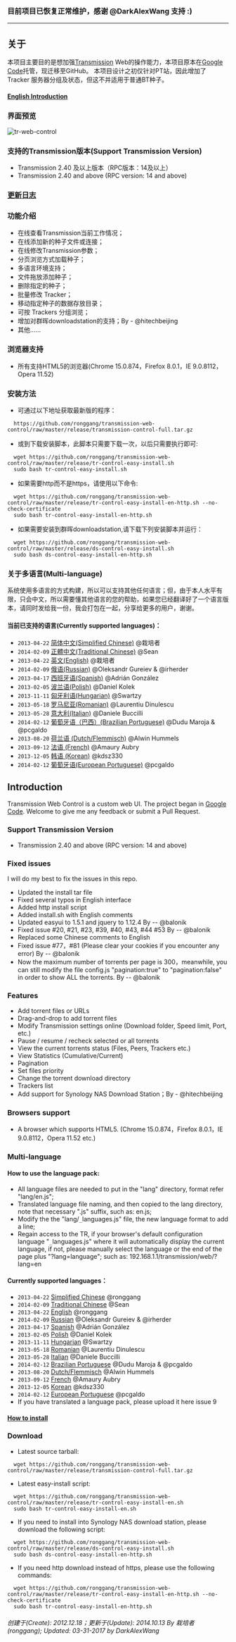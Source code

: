 ### 目前项目已恢复正常维护，感谢 @DarkAlexWang 支持 :)
-----
关于
-----
本项目主要目的是想加强[Transmission](https://www.transmissionbt.com/) Web的操作能力，本项目原本在[Google Code](https://code.google.com/p/transmission-control/)托管，现迁移至GitHub。
本项目设计之初仅针对PT站，因此增加了 Tracker 服务器分组及状态，但这不并适用于普通BT种子。

#### [English Introduction](#introduction)

### 界面预览
![tr-web-control](https://user-images.githubusercontent.com/8065899/32538836-0c2d970e-c42d-11e7-966d-84210bb41825.png)

### 支持的Transmission版本(Support Transmission Version)
 - Transmission 2.40 及以上版本（RPC版本：14及以上）
 - Transmission 2.40 and above (RPC version: 14 and above)

### [更新日志](https://github.com/ronggang/transmission-web-control/blob/master/CHANGELOG.md)

### 功能介绍
 - 在线查看Transmission当前工作情况；
 - 在线添加新的种子文件或连接；
 - 在线修改Transmission参数；
 - 分页浏览方式加载种子；
 - 多语言环境支持；
 - 文件拖放添加种子；
 - 删除指定的种子；
 - 批量修改 Tracker；
 - 移动指定种子的数据存放目录；
 - 可按 Trackers 分组浏览；
 - 增加对群晖downloadstation的支持；By - @hitechbeijing
 - 其他……

### 浏览器支持
 - 所有支持HTML5的浏览器(Chrome 15.0.874，Firefox 8.0.1，IE 9.0.8112，Opera 11.52)

### 安装方法
 - 可通过以下地址获取最新版的程序：
~~~
  https://github.com/ronggang/transmission-web-control/raw/master/release/transmission-control-full.tar.gz
~~~
 - 或到下载安装脚本，此脚本只需要下载一次，以后只需要执行即可:
~~~
  wget https://github.com/ronggang/transmission-web-control/raw/master/release/tr-control-easy-install.sh
  sudo bash tr-control-easy-install.sh
~~~
 - 如果需要http而不是https，请使用以下命令:
~~~
  wget https://github.com/ronggang/transmission-web-control/raw/master/release/tr-control-easy-install-en-http.sh --no-check-certificate
  sudo bash tr-control-easy-install-en-http.sh
~~~
 - 如果需要安装到群晖downloadstation,请下载下列安装脚本并运行：
~~~
  wget https://github.com/ronggang/transmission-web-control/raw/master/release/ds-control-easy-install.sh
  sudo bash ds-control-easy-install-en-http.sh
~~~

### 关于多语言(Multi-language)
系统使用多语言的方式构建，所以可以支持其他任何语言；但，由于本人水平有限，只会中文，所以需要懂其他语言的您的帮助，如果您已经翻译好了一个语言版本，请同时发给我一份，我会打包在一起，分享给更多的用户，谢谢。

#### 当前已支持的语言(Currently supported languages)：
 - `2013-04-22` [简体中文(Simplified Chinese)](https://github.com/ronggang/transmission-web-control/raw/master/src/tr-web-control/lang/zh-CN.js) @栽培者
 - `2014-02-09` [正體中文(Traditional Chinese)](https://github.com/ronggang/transmission-web-control/raw/master/src/tr-web-control/lang/zh-TW.js) @Sean
 - `2013-04-22` [英文(English)](https://github.com/ronggang/transmission-web-control/raw/master/src/tr-web-control/lang/en.js) @栽培者
 - `2014-02-09` [俄语(Russian)](https://github.com/ronggang/transmission-web-control/raw/master/src/tr-web-control/lang/ru.js) @Oleksandr Gureiev & @irherder
 - `2013-04-17` [西班牙语(Spanish)](https://github.com/ronggang/transmission-web-control/raw/master/src/tr-web-control/lang/es.js) @Adrián González
 - `2013-02-05` [波兰语(Polish)](https://github.com/ronggang/transmission-web-control/raw/master/src/tr-web-control/lang/pl.js) @Daniel Kolek
 - `2013-11-11` [匈牙利语(Hungarian)](https://github.com/ronggang/transmission-web-control/raw/master/src/tr-web-control/lang/hu.js) @Swartzy
 - `2013-05-18` [罗马尼亚(Romanian)](https://github.com/ronggang/transmission-web-control/raw/master/src/tr-web-control/lang/ro.js) @Laurentiu Dinulescu
 - `2013-05-28` [意大利(Italian)](https://github.com/ronggang/transmission-web-control/raw/master/src/tr-web-control/lang/it.js) @Daniele Buccilli
 - `2014-02-12` [葡萄牙语（巴西）(Brazilian Portuguese)](https://github.com/ronggang/transmission-web-control/raw/master/src/tr-web-control/lang/pt-BR.js) @Dudu Maroja & @pcgaldo
 - `2013-08-20` [荷兰语 (Dutch/Flemmisch)](https://github.com/ronggang/transmission-web-control/raw/master/src/tr-web-control/lang/nl.js) @Alwin Hummels
 - `2013-09-12` [法语 (French)](https://github.com/ronggang/transmission-web-control/raw/master/src/tr-web-control/lang/fr.js) @Amaury Aubry
 - `2013-12-05` [韩语 (Korean)](https://github.com/ronggang/transmission-web-control/raw/master/src/tr-web-control/lang/ko.js) @kdsz330
 - `2014-02-12` [葡萄牙语(European Portuguese)](https://github.com/ronggang/transmission-web-control/raw/master/src/tr-web-control/lang/pt-PT.js) @pcgaldo


Introduction
-------------------
Transmission Web Control is a custom web UI. The project began in [Google Code](https://code.google.com/p/transmission-control/). Welcome to give me any feedback or submit a Pull Request.

### Support Transmission Version
 - Transmission 2.40 and above (RPC version: 14 and above)

### Fixed issues
I will do my best to fix the issues in this repo.
 - Updated the install tar file
 - Fixed several typos in English interface
 - Added http install script
 - Added install.sh with English comments
 - Updated easyui to 1.5.1 and jquery to 1.12.4 By -- @balonik
 - Fixed issue #20, #21, #23, #39, #40, #43, #44 #53 By -- @balonik
 - Replaced some Chinese comments to English
 - Fixed issue #77，#81 (Please clear your cookies if you encounter any error) By -- @balonik
 - Now the maximum number of torrents per page is 300，meanwhile, you can still modify the file config.js "pagination:true" to "pagination:false" in order to show ALL the torrents. By -- @balonik

### Features
 - Add torrent files or URLs
 - Drag-and-drop to add torrent files
 - Modify Transmission settings online (Download folder, Speed limit, Port, etc.)
 - Pause / resume / recheck selected or all torrents
 - View the current torrents status (Files, Peers, Trackers etc.)
 - View Statistics (Cumulative/Current)
 - Pagination
 - Set files priority
 - Change the torrent download directory
 - Trackers list
 - Add support for Synology NAS Download Station；By - @hitechbeijing

### Browsers support
 - A browser which supports HTML5. (Chrome 15.0.874，Firefox 8.0.1，IE 9.0.8112，Opera 11.52 etc.)

### Multi-language
#### How to use the language pack:
 - All language files are needed to put in the "lang" directory, format refer "lang/en.js";
 - Translated language file naming, and then copied to the lang directory, note that necessary ".js" suffix, such as: en.js;
 - Modify the the "lang/`_`languages.js" file, the new language format to add a line;
 - Regain access to the TR, if your browser's default configuration language "`_`languages.js" where it will automatically display the current language, if not, please manually select the language or the end of the page plus "?lang=language"; such as: 192.168.1.1/transmission/web/?lang=en

#### Currently supported languages：
 - `2013-04-22` [Simplified Chinese](https://github.com/ronggang/transmission-web-control/raw/master/src/tr-web-control/lang/zh-CN.js) @ronggang
 - `2014-02-09` [Traditional Chinese](https://github.com/ronggang/transmission-web-control/raw/master/src/tr-web-control/lang/zh-TW.js) @Sean
 - `2013-04-22` [English](https://github.com/ronggang/transmission-web-control/raw/master/src/tr-web-control/lang/en.js) @ronggang
 - `2014-02-09` [Russian](https://github.com/ronggang/transmission-web-control/raw/master/src/tr-web-control/lang/ru.js) @Oleksandr Gureiev & @irherder
 - `2013-04-17` [Spanish](https://github.com/ronggang/transmission-web-control/raw/master/src/tr-web-control/lang/es.js) @Adrián González
 - `2013-02-05` [Polish](https://github.com/ronggang/transmission-web-control/raw/master/src/tr-web-control/lang/pl.js) @Daniel Kolek
 - `2013-11-11` [Hungarian](https://github.com/ronggang/transmission-web-control/raw/master/src/tr-web-control/lang/hu.js) @Swartzy
 - `2013-05-18` [Romanian](https://github.com/ronggang/transmission-web-control/raw/master/src/tr-web-control/lang/ro.js) @Laurentiu Dinulescu
 - `2013-05-28` [Italian](https://github.com/ronggang/transmission-web-control/raw/master/src/tr-web-control/lang/it.js) @Daniele Buccilli
 - `2014-02-12` [Brazilian Portuguese](https://github.com/ronggang/transmission-web-control/raw/master/src/tr-web-control/lang/pt-BR.js) @Dudu Maroja & @pcgaldo
 - `2013-08-20` [Dutch/Flemmisch](https://github.com/ronggang/transmission-web-control/raw/master/src/tr-web-control/lang/nl.js) @Alwin Hummels
 - `2013-09-12` [French](https://github.com/ronggang/transmission-web-control/raw/master/src/tr-web-control/lang/fr.js) @Amaury Aubry
 - `2013-12-05` [Korean](https://github.com/ronggang/transmission-web-control/raw/master/src/tr-web-control/lang/ko.js) @kdsz330
 - `2014-02-12` [European Portuguese](https://github.com/ronggang/transmission-web-control/raw/master/src/tr-web-control/lang/pt-PT.js) @pcgaldo
 - If you have translated a language pack, please upload it here issue 9

#### [How to install](https://code.google.com/p/transmission-control/wiki/Install#1._Automatic_Installation_(Linux))

### Download
 - Latest source tarball:
~~~
  wget https://github.com/ronggang/transmission-web-control/raw/master/release/transmission-control-full.tar.gz
~~~
 - Latest easy-install script:
~~~
  wget https://github.com/ronggang/transmission-web-control/raw/master/release/tr-control-easy-install-en.sh
  sudo bash tr-control-easy-install-en.sh
~~~
 - If you need to install into Synology NAS download station, please download the following script:
~~~
  wget https://github.com/ronggang/transmission-web-control/raw/master/release/ds-control-easy-install.sh
  sudo bash ds-control-easy-install-en-http.sh
~~~
 - If you need http download instead of https, please use the following
     commands:
~~~
  wget https://github.com/ronggang/transmission-web-control/raw/master/release/tr-control-easy-install-en-http.sh --no-check-certificate
  sudo bash tr-control-easy-install-en-http.sh
~~~


###### 创建于(Create): 2012.12.18；更新于(Update): 2014.10.13 By 栽培者(ronggang); Updated: 03-31-2017 by DarkAlexWang  ######
